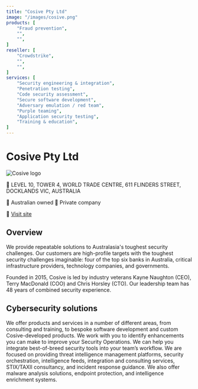```yaml
---
title: "Cosive Pty Ltd"
image: "/images/cosive.png"
products: [
    "Fraud prevention",
    "",
    "",
]
reseller: [
    "Crowdstrike",
    "",
    "",
]
services: [
    "Security engineering & integration",
    "Penetration testing",
    "Code security assessment",
    "Secure software development",
    "Adversary emulation / red team",
    "Purple teaming",
    "Application security testing",
    "Training & education",
]
---
```




# Cosive Pty Ltd

![Cosive logo](https://github.com/shannaniggans/cyberanode/images/cosive.png)


:office: LEVEL 10, TOWER 4, WORLD TRADE CENTRE, 611 FLINDERS STREET, DOCKLANDS VIC, AUSTRALIA

:flags: Australian owned
:flags: Private company

:small_blue_diamond: [Visit site](https://www.cosive.com.au)

## Overview

We provide repeatable solutions to Australasia's toughest security challenges. ​Our customers are high-profile targets with the toughest security challenges imaginable: four of the top six banks in Australia, critical infrastructure providers, technology companies, and governments.

Founded in 2015, Cosive is led by industry veterans Kayne Naughton (CEO), Terry MacDonald (COO) and Chris Horsley (CTO). Our leadership team has 48 years of combined security experience.

## Cybersecurity solutions

We offer products and services in a number of different areas, from consulting and training, to bespoke software development and custom Cosive-developed products. We work with you to identify enhancements you can make to improve your Security Operations. We can help you integrate best-of-breed security tools into your team’s workflow. We are focused on providing threat intelligence management platforms, security orchestration, intelligence feeds, integration and consulting services, STIX/TAXII consultancy, and incident response guidance. We also offer malware analysis solutions, endpoint protection, and intelligence enrichment systems.

